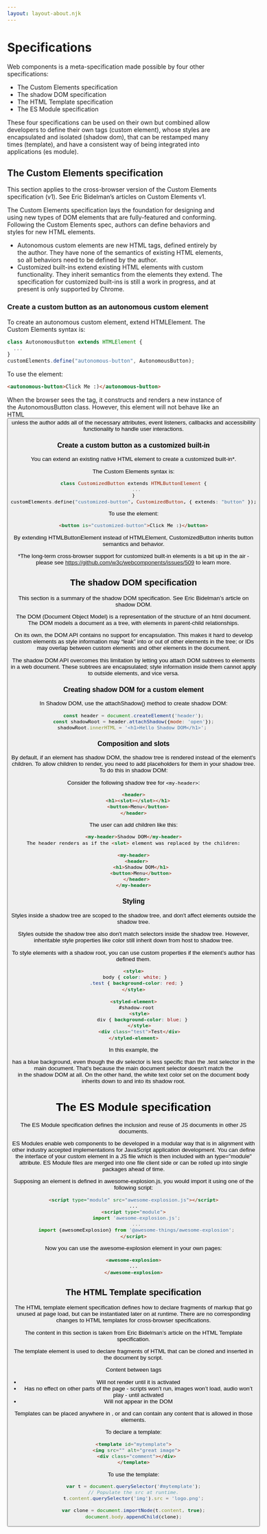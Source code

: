 ```yaml
---
layout: layout-about.njk
---
```


# Specifications

Web components is a meta-specification made possible by four other specifications:

- The Custom Elements specification
- The shadow DOM specification
- The HTML Template specification
- The ES Module specification

These four specifications can be used on their own but combined allow developers to define their own tags (custom element), whose styles are encapsulated and isolated (shadow dom), that can be restamped many times (template), and have a consistent way of being integrated into applications (es module).

## The Custom Elements specification
This section applies to the cross-browser version of the Custom Elements specification (v1). See Eric Bidelman’s articles on Custom Elements v1.

The Custom Elements specification lays the foundation for designing and using new types of DOM elements that are fully-featured and conforming. Following the Custom Elements spec, authors can define behaviors and styles for new HTML elements.

- Autonomous custom elements are new HTML tags, defined entirely by the author. They have none of the semantics of existing HTML elements, so all behaviors need to be defined by the author.
- Customized built-ins extend existing HTML elements with custom functionality. They inherit semantics from the elements they extend. The specification for customized built-ins is still a work in progress, and at present is only supported by Chrome.

### Create a custom button as an autonomous custom element
To create an autonomous custom element, extend HTMLElement. The Custom Elements syntax is:

```js
class AutonomousButton extends HTMLElement {
  ...
}
customElements.define("autonomous-button", AutonomousButton);
```

To use the element:
```html
<autonomous-button>Click Me :)</autonomous-button>
```
When the browser sees the <autonomous-button> tag, it constructs and renders a new instance of the AutonomousButton class. However, this element will not behave like an HTML <button> unless the author adds all of the necessary attributes, event listeners, callbacks and accessibility functionality to handle user interactions.

### Create a custom button as a customized built-in
You can extend an existing native HTML element to create a customized built-in*.

The Custom Elements syntax is:
```hs
class CustomizedButton extends HTMLButtonElement {
  ...
}
customElements.define("customized-button", CustomizedButton, { extends: "button" });
```
To use the element:
```html
<button is="customized-button">Click Me :)</button>
```
By extending HTMLButtonElement instead of HTMLElement, CustomizedButton inherits button semantics and behavior.

*The long-term cross-browser support for customized built-in elements is a bit up in the air - please see https://github.com/w3c/webcomponents/issues/509 to learn more.

## The shadow DOM specification
This section is a summary of the shadow DOM specification. See Eric Bidelman’s article on shadow DOM.

The DOM (Document Object Model) is a representation of the structure of an html document. The DOM models a document as a tree, with elements in parent-child relationships.

On its own, the DOM API contains no support for encapsulation. This makes it hard to develop custom elements as style information may “leak” into or out of other elements in the tree; or IDs may overlap between custom elements and other elements in the document.

The shadow DOM API overcomes this limitation by letting you attach DOM subtrees to elements in a web document. These subtrees are encapsulated; style information inside them cannot apply to outside elements, and vice versa.

### Creating shadow DOM for a custom element
In Shadow DOM, use the attachShadow() method to create shadow DOM:

```js
const header = document.createElement('header');
const shadowRoot = header.attachShadow({mode: 'open'});
shadowRoot.innerHTML = '<h1>Hello Shadow DOM</h1>'; 
```

### Composition and slots
By default, if an element has shadow DOM, the shadow tree is rendered instead of the element's children. To allow children to render, you need to add placeholders for them in your shadow tree. To do this in shadow DOM:

Consider the following shadow tree for `<my-header>`:

```html
<header>
   <h1><slot></slot></h1>
   <button>Menu</button>
</header>
```

The user can add children like this:

```html
<my-header>Shadow DOM</my-header>
The header renders as if the <slot> element was replaced by the children:

<my-header>
  <header>
     <h1>Shadow DOM</h1>
     <button>Menu</button>
  </header>
</my-header>
```

### Styling
Styles inside a shadow tree are scoped to the shadow tree, and don't affect elements outside the shadow tree.

Styles outside the shadow tree also don't match selectors inside the shadow tree. However, inheritable style properties like color still inherit down from host to shadow tree.

To style elements with a shadow root, you can use custom properties if the element’s author has defined them.

```html
<style>
  body { color: white; } 
  .test { background-color: red; }
</style>

<styled-element>
  #shadow-root
    <style>
      div { background-color: blue; }
    </style>
    <div class="test">Test</div>
</styled-element>
```

In this example, the <div> has a blue background, even though the div selector is less specific than the .test selector in the main document. That's because the main document selector doesn't match the <div> in the shadow DOM at all. On the other hand, the white text color set on the document body inherits down to <styled-element> and into its shadow root.

# The ES Module specification
The ES Module specification defines the inclusion and reuse of JS documents in other JS documents.

ES Modules enable web components to be developed in a modular way that is in alignment with other industry accepted implementations for JavaScript application development. You can define the interface of your custom element in a JS file which is then included with an type="module" attribute. ES Module files are merged into one file client side or can be rolled up into single packages ahead of time.

Supposing an element is defined in awesome-explosion.js, you would import it using one of the following script:

```html
<script type="module" src="awesome-explosion.js"></script>
...
<script type="module">
  import 'awesome-explosion.js';
  ...
  import {awesomeExplosion} from '@awesome-things/awesome-explosion';
</script>
```

Now you can use the awesome-explosion element in your own pages:

```html
<awesome-explosion>
...
</awesome-explosion>
```

## The HTML Template specification
The HTML template element specification defines how to declare fragments of markup that go unused at page load, but can be instantiated later on at runtime. There are no corresponding changes to HTML templates for cross-browser specifications.

The content in this section is taken from Eric Bidelman’s article on the HTML Template specification.

The template element is used to declare fragments of HTML that can be cloned and inserted in the document by script.

Content between <template></template> tags

- Will not render until it is activated
- Has no effect on other parts of the page - scripts won’t run, images won’t load, audio won’t play - until activated
- Will not appear in the DOM

Templates can be placed anywhere in <head>, <body> or <frameset> and can contain any content that is allowed in those elements.

To declare a template:

```html
<template id="mytemplate">
  <img src="" alt="great image">
  <div class="comment"></div>
</template>
```

To use the template:

```js
var t = document.querySelector('#mytemplate');
// Populate the src at runtime.
t.content.querySelector('img').src = 'logo.png';

var clone = document.importNode(t.content, true);
document.body.appendChild(clone);
```
